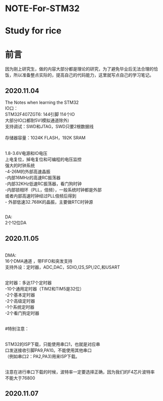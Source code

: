 # NOTE-For-STM32
# Study for rice
# 前言

因为刚上研究生，做的内容大部分都是理论的研究，为了避免毕业后无法合理的恰饭，所以准备整点实际的，提高自己的代码能力，这里就写点自己的学习笔记。

## 2020.11.04
The Notes when learning the STM32
<br>IO口：
<br>STM32F407ZGT6: 144引脚  114个IO
<br>大部分IO口都耐5V(模拟通道除外)
<br>支持调试：SWD和JTAG，SWD只要2根数据线
<br>
<br>存储器容量：1024K FLASH，192K SRAM

<br> 1.8-3.6V电源和IO电压
<br> 上电复位，掉电复位和可编程的电压监控
<br> 强大的时钟系统
<br>       -4-26M的外部高速晶振
<br>       -内部16MHz的高速RC振荡器
<br>       -内部32KHz低速RC振荡器，看门狗时钟
<br>       -内部锁相环（PLL，倍频），一般系统时钟都是外部
<br>         或者内部高速时钟经过PLL倍频后得到
<br>       - 外部低速32.768K的晶振，主要做RTC时钟源

<br>DA:
<br>   2个12位DA
## 2020.11.05
<br>DMA:
<br>   16个DMA通道 ，带FIFO和突发支持
<br>   支持外设：定时器，ADC,DAC，SDIO,I2S,SPI,I2C,和USART

<br>定时器：多达17个定时器
<br> -10个通用定时器（TIM2和TIM5是32位）
<br> -2个基本定时器
<br> -2个高级定时器
<br> -1个系统定时器
<br> -2个看门狗定时器

<br>#特别注意：

<br>   STM32的ISP下载，只能使用串口1，也就是对应串
<br>   口发送接收引脚PA9,PA10。不能使用其他串口  
（例如串口2：PA2,PA3)用来ISP下载。

 
<br> 注意在进行串口下载的时候，波特率一定要选择正确，因为我们的F4芯片波特率不能大于76800

## 2020.11.07

